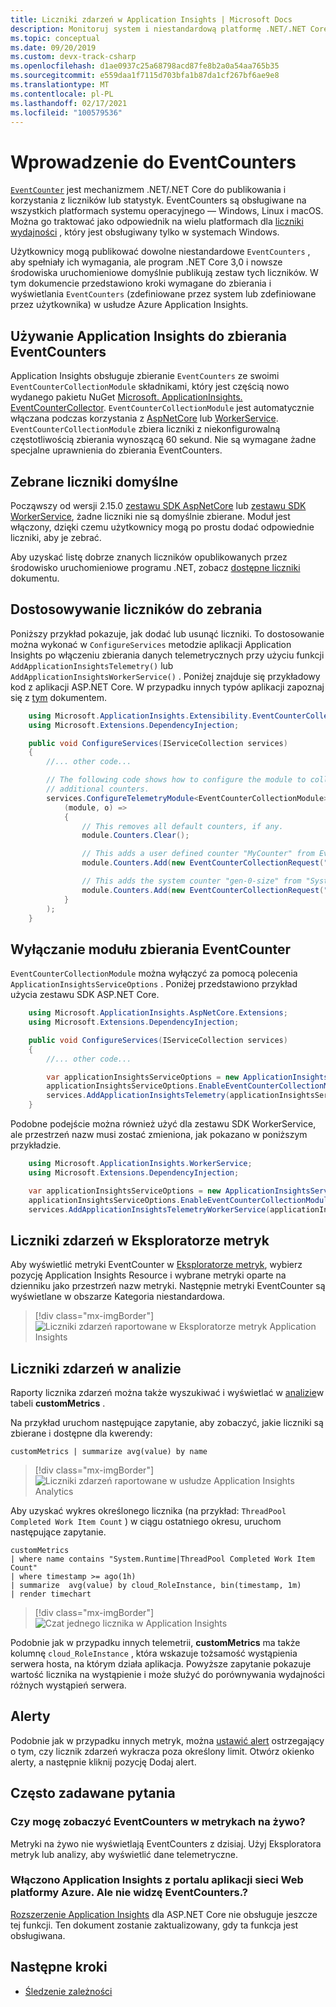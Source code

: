 ```yaml
---
title: Liczniki zdarzeń w Application Insights | Microsoft Docs
description: Monitoruj system i niestandardową platformę .NET/.NET Core EventCounters w Application Insights.
ms.topic: conceptual
ms.date: 09/20/2019
ms.custom: devx-track-csharp
ms.openlocfilehash: d1ae0937c25a68798acd87fe8b2a0a54aa765b35
ms.sourcegitcommit: e559daa1f7115d703bfa1b87da1cf267bf6ae9e8
ms.translationtype: MT
ms.contentlocale: pl-PL
ms.lasthandoff: 02/17/2021
ms.locfileid: "100579536"
---
```

# <a name="eventcounters-introduction"></a>Wprowadzenie do EventCounters

[`EventCounter`](/dotnet/core/diagnostics/event-counters) jest mechanizmem .NET/.NET Core do publikowania i korzystania z liczników lub statystyk. EventCounters są obsługiwane na wszystkich platformach systemu operacyjnego — Windows, Linux i macOS. Można go traktować jako odpowiednik na wielu platformach dla [liczniki wydajności](/dotnet/api/system.diagnostics.performancecounter) , który jest obsługiwany tylko w systemach Windows.

Użytkownicy mogą publikować dowolne niestandardowe `EventCounters` , aby spełniały ich wymagania, ale program .NET Core 3,0 i nowsze środowiska uruchomieniowe domyślnie publikują zestaw tych liczników. W tym dokumencie przedstawiono kroki wymagane do zbierania i wyświetlania `EventCounters` (zdefiniowane przez system lub zdefiniowane przez użytkownika) w usłudze Azure Application Insights.

## <a name="using-application-insights-to-collect-eventcounters"></a>Używanie Application Insights do zbierania EventCounters

Application Insights obsługuje zbieranie `EventCounters` ze swoimi `EventCounterCollectionModule` składnikami, który jest częścią nowo wydanego pakietu NuGet [Microsoft. ApplicationInsights. EventCounterCollector](https://www.nuget.org/packages/Microsoft.ApplicationInsights.EventCounterCollector). `EventCounterCollectionModule` jest automatycznie włączana podczas korzystania z [AspNetCore](asp-net-core.md) lub [WorkerService](worker-service.md). `EventCounterCollectionModule` zbiera liczniki z niekonfigurowalną częstotliwością zbierania wynoszącą 60 sekund. Nie są wymagane żadne specjalne uprawnienia do zbierania EventCounters.

## <a name="default-counters-collected"></a>Zebrane liczniki domyślne

Począwszy od wersji 2.15.0 [zestawu SDK AspNetCore](asp-net-core.md) lub [zestawu SDK WorkerService](worker-service.md), żadne liczniki nie są domyślnie zbierane. Moduł jest włączony, dzięki czemu użytkownicy mogą po prostu dodać odpowiednie liczniki, aby je zebrać.

Aby uzyskać listę dobrze znanych liczników opublikowanych przez środowisko uruchomieniowe programu .NET, zobacz [dostępne liczniki](/dotnet/core/diagnostics/event-counters#available-counters) dokumentu.

## <a name="customizing-counters-to-be-collected"></a>Dostosowywanie liczników do zebrania

Poniższy przykład pokazuje, jak dodać lub usunąć liczniki. To dostosowanie można wykonać w `ConfigureServices` metodzie aplikacji Application Insights po włączeniu zbierania danych telemetrycznych przy użyciu funkcji `AddApplicationInsightsTelemetry()` lub `AddApplicationInsightsWorkerService()` . Poniżej znajduje się przykładowy kod z aplikacji ASP.NET Core. W przypadku innych typów aplikacji zapoznaj się z [tym](worker-service.md#configuring-or-removing-default-telemetrymodules) dokumentem.

```csharp
    using Microsoft.ApplicationInsights.Extensibility.EventCounterCollector;
    using Microsoft.Extensions.DependencyInjection;

    public void ConfigureServices(IServiceCollection services)
    {
        //... other code...

        // The following code shows how to configure the module to collect
        // additional counters.
        services.ConfigureTelemetryModule<EventCounterCollectionModule>(
            (module, o) =>
            {
                // This removes all default counters, if any.
                module.Counters.Clear();

                // This adds a user defined counter "MyCounter" from EventSource named "MyEventSource"
                module.Counters.Add(new EventCounterCollectionRequest("MyEventSource", "MyCounter"));

                // This adds the system counter "gen-0-size" from "System.Runtime"
                module.Counters.Add(new EventCounterCollectionRequest("System.Runtime", "gen-0-size"));
            }
        );
    }
```

## <a name="disabling-eventcounter-collection-module"></a>Wyłączanie modułu zbierania EventCounter

`EventCounterCollectionModule` można wyłączyć za pomocą polecenia `ApplicationInsightsServiceOptions` . Poniżej przedstawiono przykład użycia zestawu SDK ASP.NET Core.

```csharp
    using Microsoft.ApplicationInsights.AspNetCore.Extensions;
    using Microsoft.Extensions.DependencyInjection;

    public void ConfigureServices(IServiceCollection services)
    {
        //... other code...

        var applicationInsightsServiceOptions = new ApplicationInsightsServiceOptions();
        applicationInsightsServiceOptions.EnableEventCounterCollectionModule = false;
        services.AddApplicationInsightsTelemetry(applicationInsightsServiceOptions);
    }
```

Podobne podejście można również użyć dla zestawu SDK WorkerService, ale przestrzeń nazw musi zostać zmieniona, jak pokazano w poniższym przykładzie.

```csharp
    using Microsoft.ApplicationInsights.WorkerService;
    using Microsoft.Extensions.DependencyInjection;

    var applicationInsightsServiceOptions = new ApplicationInsightsServiceOptions();
    applicationInsightsServiceOptions.EnableEventCounterCollectionModule = false;
    services.AddApplicationInsightsTelemetryWorkerService(applicationInsightsServiceOptions);
```

## <a name="event-counters-in-metric-explorer"></a>Liczniki zdarzeń w Eksploratorze metryk

Aby wyświetlić metryki EventCounter w [Eksploratorze metryk](../essentials/metrics-charts.md), wybierz pozycję Application Insights Resource i wybrane metryki oparte na dzienniku jako przestrzeń nazw metryki. Następnie metryki EventCounter są wyświetlane w obszarze Kategoria niestandardowa.

> [!div class="mx-imgBorder"]
> ![Liczniki zdarzeń raportowane w Eksploratorze metryk Application Insights](./media/event-counters/metrics-explorer-counter-list.png)

## <a name="event-counters-in-analytics"></a>Liczniki zdarzeń w analizie

Raporty licznika zdarzeń można także wyszukiwać i wyświetlać w [analizie](../logs/log-query-overview.md)w tabeli **customMetrics** .

Na przykład uruchom następujące zapytanie, aby zobaczyć, jakie liczniki są zbierane i dostępne dla kwerendy:

```Kusto
customMetrics | summarize avg(value) by name
```

> [!div class="mx-imgBorder"]
> ![Liczniki zdarzeń raportowane w usłudze Application Insights Analytics](./media/event-counters/analytics-event-counters.png)

Aby uzyskać wykres określonego licznika (na przykład: `ThreadPool Completed Work Item Count` ) w ciągu ostatniego okresu, uruchom następujące zapytanie.

```Kusto
customMetrics 
| where name contains "System.Runtime|ThreadPool Completed Work Item Count"
| where timestamp >= ago(1h)
| summarize  avg(value) by cloud_RoleInstance, bin(timestamp, 1m)
| render timechart
```
> [!div class="mx-imgBorder"]
> ![Czat jednego licznika w Application Insights](./media/event-counters/analytics-completeditems-counters.png)

Podobnie jak w przypadku innych telemetrii, **customMetrics** ma także kolumnę `cloud_RoleInstance` , która wskazuje tożsamość wystąpienia serwera hosta, na którym działa aplikacja. Powyższe zapytanie pokazuje wartość licznika na wystąpienie i może służyć do porównywania wydajności różnych wystąpień serwera.

## <a name="alerts"></a>Alerty
Podobnie jak w przypadku innych metryk, można [ustawić alert](../alerts/alerts-log.md) ostrzegający o tym, czy licznik zdarzeń wykracza poza określony limit. Otwórz okienko alerty, a następnie kliknij pozycję Dodaj alert.

## <a name="frequently-asked-questions"></a>Często zadawane pytania

### <a name="can-i-see-eventcounters-in-live-metrics"></a>Czy mogę zobaczyć EventCounters w metrykach na żywo?

Metryki na żywo nie wyświetlają EventCounters z dzisiaj. Użyj Eksploratora metryk lub analizy, aby wyświetlić dane telemetryczne.

### <a name="i-have-enabled-application-insights-from-azure-web-app-portal-but-i-cant-see-eventcounters"></a>Włączono Application Insights z portalu aplikacji sieci Web platformy Azure. Ale nie widzę EventCounters.?

 [Rozszerzenie Application Insights](./azure-web-apps.md) dla ASP.NET Core nie obsługuje jeszcze tej funkcji. Ten dokument zostanie zaktualizowany, gdy ta funkcja jest obsługiwana.

## <a name="next-steps"></a><a name="next"></a>Następne kroki

* [Śledzenie zależności](./asp-net-dependencies.md)

